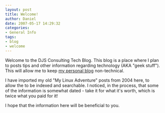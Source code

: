 ```yaml
---
layout: post
title: Welcome!
author: Daniel
date: 2007-05-17 14:29:32
categories:
- General Info
tags: 
- blog
- welcome
---
```


Welcome to the DJS Consulting Tech Blog. This blog is a place where I plan to posts tips and other information regarding technology (AKA "geek stuff"). This will allow me to keep [my personal blog][pers] non-technical.

I have imported my old "My Linux Adventure" posts from 2004 here, to allow the to be indexed and searchable. I noticed, in the process, that some of the information is somewhat dated - take it for what it's worth, which is twice what you paid for it!

I hope that the information here will be beneficial to you.


[pers]: //daniel.summershome.org "Daniel J. Summers: Charter Member of the VRWC"
